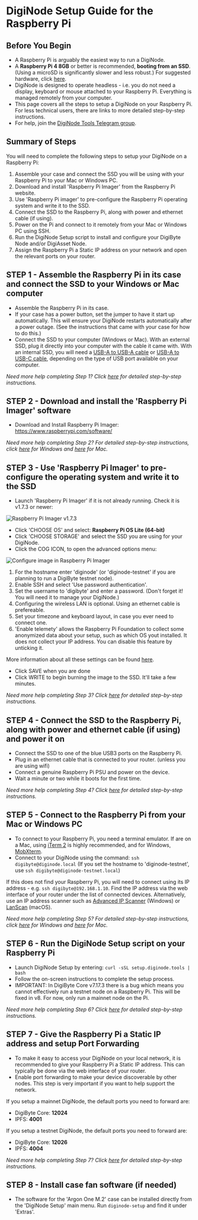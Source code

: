 # DigiNode Setup Guide for the Raspberry Pi

## Before You Begin

- A Raspberry Pi is arguably the easiest way to run a DigiNode.
- A **Raspberry Pi 4 8GB** or better is recommended, **booting from an SSD**. (Using a microSD is significantly slower and less robust.) For suggested hardware, click [here](/docs/suggested_hardware.md).
- DigiNode is designed to operate headless - i.e. you do not need a display, keyboard or mouse attached to your Raspberry Pi. Everything is managed remotely from your computer.
- This page covers all the steps to setup a DigiNode on your Raspberry Pi. For less technical users, there are links to more detailed step-by-step instructions.
- For help, join the [DigiNode Tools Telegram group](https://t.me/DigiNodeTools).

## Summary of Steps

You will need to complete the following steps to setup your DigiNode on a Raspberry Pi:

1. Assemble your case and connect the SSD you will be using with your Raspberry Pi to your Mac or Windows PC.
2. Download and install 'Raspberry Pi Imager' from the Raspberry Pi website.
3. Use 'Raspberry Pi imager' to pre-configure the Raspberry Pi operating system and write it to the SSD.
4. Connect the SSD to the Raspberry Pi, along with power and ethernet cable (if using).
5. Power on the Pi and connect to it remotely from your Mac or Windows PC using SSH.
6. Run the DigiNode Setup script to install and configure your DigiByte Node and/or DigiAsset Node.
7. Assign the Raspberry Pi a Static IP address on your network and open the relevant ports on your router.

## STEP 1 - Assemble the Raspberry Pi in its case and connect the SSD to your Windows or Mac computer

- Assemble the Raspberry Pi in its case.
- If your case has a power button, set the jumper to have it start up automatically. This will ensure your DigiNode restarts automatically after a power outage. (See the instructions that came with your case for how to do this.)
- Connect the SSD to your computer (Windows or Mac). With an external SSD, plug it directly into your computer with the cable it came with. With an internal SSD, you will need a [USB-A to USB-A cable](https://amzn.to/3GMWzs3) or [USB-A to USB-C cable](https://amzn.to/3ik2trg), depending on the type of USB port available on your computer.

*Need more help completing Step 1? Click [here](/docs/rpi_setup_step1_connect_ssd.md) for detailed step-by-step instructions.*

## STEP 2 - Download and install the 'Raspberry Pi Imager' software

- Download and Install Raspberry Pi Imager: https://www.raspberrypi.com/software/

*Need more help completing Step 2? For detailed step-by-step instructions, click [here](/docs/rpi_setup_step2_get_imager_win.md) for Windows and [here](/docs/rpi_setup_step2_get_imager_mac.md) for Mac.*

## STEP 3 - Use 'Raspberry Pi Imager' to pre-configure the operating system and write it to the SSD

- Launch 'Raspberry Pi Imager' if it is not already running. Check it is v1.7.3 or newer:

![Raspberry Pi Imager v1.7.3](/images/macos_setup_3_mm.png)

- Click 'CHOOSE OS' and select: **Raspberry Pi OS Lite (64-bit)**
- Click 'CHOOSE STORAGE' and select the SSD you are using for your DigiNode.
- Click the COG ICON, to open the advanced options menu:

![Configure image in Raspberry Pi Imager](/images/macos_setup_3_3b.png)

1. For the hostname enter 'diginode' (or 'diginode-testnet' if you are planning to run a DigiByte testnet node).
2. Enable SSH and select 'Use password authentication'.
3. Set the username to 'digibyte' and enter a password. (Don't forget it! You will need it to manage your DigiNode.)
4. Configuring the wireless LAN is optional. Using an ethernet cable is prefereable.
5. Set your timezone and keyboard layout, in case you ever need to connect one.
6. 'Enable telemety' allows the Raspberry Pi Foundation to collect some anonymized data about
    your setup, such as which OS yout installed. It does not collect your IP address. You can disable this feature by unticking it.

More information about all these settings can be found [here](https://talktech.info/2022/02/06/raspberry-pi-imager/).

- Click SAVE when you are done
- Click WRITE to begin burning the image to the SSD. It'll take a few minutes.

*Need more help completing Step 3? Click [here](/docs/rpi_setup_step3_write_os.md) for detailed step-by-step instructions.*

## STEP 4 - Connect the SSD to the Raspberry Pi, along with power and ethernet cable (if using) and power it on

- Connect the SSD to one of the blue USB3 ports on the Raspberry Pi.
- Plug in an ethernet cable that is connected to your router. (unless you are using wifi)
- Connect a genuine Raspberry Pi PSU and power on the device.
- Wait a minute or two while it boots for the first time.

*Need more help completing Step 4? Click [here](/docs/rpi_setup_step4_boot_pi.md) for detailed step-by-step instructions.*

## STEP 5 - Connect to the Raspberry Pi from your Mac or Windows PC

- To connect to your Raspberry Pi, you need a terminal emulator. If are on a Mac, using [iTerm 2](https://iterm2.com/) is highly recommended, and for Windows, [MobXterm](https://mobaxterm.mobatek.net/).
- Connect to your DigiNode using the command: ```ssh digibyte@diginode.local``` (If you set the hostname to 'diginode-testnet', use ```ssh digibyte@diginode-testnet.local```)

If this does not find your Raspberry Pi, you will need to connect using its IP address - e.g. ```ssh digibyte@192.168.1.10```. Find the IP address via the web interface of your router under the list of connected devices. Alternatively, use an IP address scanner such as [Advanced IP Scanner](https://www.advanced-ip-scanner.com/) (Windows) or [LanScan](https://apps.apple.com/gb/app/lanscan/id472226235?mt=12) (macOS).

*Need more help completing Step 5? For detailed step-by-step instructions, click [here](/docs/rpi_setup_step5_ssh_in_win.md) for Windows and [here](/docs/rpi_setup_step5_ssh_in_mac.md) for Mac.*

## STEP 6 - Run the DigiNode Setup script on your Raspberry Pi

- Launch DigiNode Setup by entering: ```curl -sSL setup.diginode.tools | bash```
- Follow the on-screen instructions to complete the setup process. 
- IMPORTANT: In DigiByte Core v7.17.3 there is a bug which means you cannot effectively run a testnet node on a Raspberry Pi. This will be fixed in v8. For now, only run a mainnet node on the Pi.

*Need more help completing Step 6? Click [here](/docs/rpi_setup_step6_run_diginode_setup.md) for detailed step-by-step instructions.*

## STEP 7 - Give the Raspberry Pi a Static IP address and setup Port Forwarding

- To make it easy to access your DigiNode on your local network, it is recommended to give your Raspberry Pi a Static IP address. This can typically be done via the web interface of your router. 
- Enable port forwarding to make your device discoverable by other nodes. This step is very important if you want to help support the network.

If you setup a mainnet DigiNode, the default ports you need to forward are:
- DigiByte Core: **12024**
- IPFS: **4001**

If you setup a testnet DigiNode, the default ports you need to forward are:
- DigiByte Core: **12026**
- IPFS: **4004**

*Need more help completing Step 7? Click [here](/docs/rpi_setup_step7_forward_ports.md) for detailed step-by-step instructions.*

## STEP 8 - Install case fan software (if needed)

- The software for the 'Argon One M.2' case can be installed directly from the 'DigiNode Setup' main menu. Run ```diginode-setup``` and find it under 'Extras'.